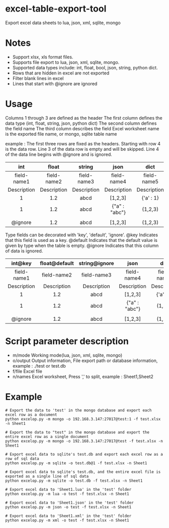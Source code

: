 # excel-table-export-tool
Export excel data sheets to lua, json, xml, sqlite, mongo

# Notes
- Support xlsx, xls format files.
- Supports file export to lua, json, xml, sqlite, mongo.
- Supported data types include: int, float, bool, json, string, python dict.
- Rows that are hidden in excel are not exported
- Filter blank lines in excel
- Lines that start with @ignore are ignored

# Usage
Columns 1 through 3 are defined as the header
The first column defines the data type (int, float, string, json, python dict)
The second column defines the field name
The third column describes the field
Excel worksheet name is the exported file name, or mongo, sqlite table name

example : 
The first three rows are fixed as the headers.
Starting with row 4 is the data row.
Line 3 of the data row is empty and will be skipped.
Line 4 of the data line begins with @ignore and is ignored.

|     int     |    float    |   string    |    json     |    dict     |
|:-----------:|:-----------:|:-----------:|:-----------:|:-----------:|
| field-name1 | field-name2 | field-name3 | field-name4 | field-name5 |
| Description | Description | Description | Description | Description |
|      1      |     1.2     |     abcd    |   [1,2,3]   |  {'a' : 1}  |
|      1      |     1.2     |     abcd    |{"a" : "abc"}|   (1,2,3)   |
|             |             |             |             |             |
|   @ignore   |     1.2     |     abcd    |   [1,2,3]   |   (1,2,3)   |

Type fields can be decorated with 'key', 'default', 'ignore'.
@key Indicates that this field is used as a key.
@default Indicates that the default value is given by type when the table is empty.
@ignore Indicates that this column of data is ignored.

|   int@key   |float@default|string@ignore|    json     |    dict     |
|:-----------:|:-----------:|:-----------:|:-----------:|:-----------:|
| field-name1 | field-name2 | field-name3 | field-name4 | field-name5 |
| Description | Description | Description | Description | Description |
|      1      |     1.2     |     abcd    |   [1,2,3]   |  {'a' : 1}  |
|      1      |     1.2     |     abcd    |{"a" : "abc"}|   (1,2,3)   |
|             |             |             |             |             |
|   @ignore   |     1.2     |     abcd    |   [1,2,3]   |   (1,2,3)   |

# Script parameter description
- m/mode Working mode(lua, json, xml, sqlite, mongo)
- o/output Output information, File export path or database information, example : ./test or test.db
- f/file Excel file
- n/names Excel worksheet, Press ',' to split, example : Sheet1,Sheet2

# Example
```
# Export the data to 'test' in the mongo database and export each excel row as a document
python excelop.py -m mongo -o 192.168.3.147:27017@test:1 -f test.xlsx -n Sheet1

# Export the data to "test" in the mongo database and export the entire excel row as a single document
python excelop.py -m mongo -o 192.168.3.147:27017@test -f test.xlsx -n Sheet1

# Export excel data to sqlite's test.db and export each excel row as a row of sql data
python excelop.py -m sqlite -o test.db@1 -f test.xlsx -n Sheet1

# Export excel data to sqlite's test.db, and the entire excel file is exported as a single line of sql data
python excelop.py -m sqlite -o test.db -f test.xlsx -n Sheet1

# Export excel data to 'Sheet1.lua' in the 'test' folder
python excelop.py -m lua -o test -f test.xlsx -n Sheet1

# Export excel data to 'Sheet1.json' in the 'test' folder
python excelop.py -m json -o test -f test.xlsx -n Sheet1

# Export excel data to 'Sheet1.xml' in the 'test' folder
python excelop.py -m xml -o test -f test.xlsx -n Sheet1

```



















